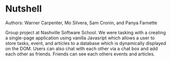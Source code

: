 # Nutshell
Authors: Warner Carpenter, Mo Silvera, Sam Cronin, and Panya Farnette

Group project at Nashville Software School. We were tasking with a creating a single-page application using vanilla Javasript which allows a user to store tasks, event, and articles to a database which is dynamically displayed on the DOM. Users can also chat with each other via a chat box and add each other as friends. Friends can see each others events and articles.
